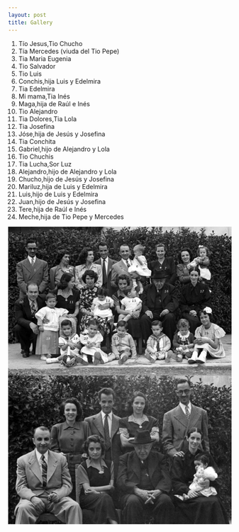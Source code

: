 ```yaml
---
layout: post
title: Gallery
---
```


1. Tío Jesus,Tio Chucho
1. Tía Mercedes (viuda del Tio Pepe)
1. Tia Maria Eugenia
1. Tio Salvador
1. Tio Luis
1. Conchis,hija Luis y Edelmira
1. Tia Edelmira
1. Mi mama,Tia Inés
1. Maga,hija de Raúl e Inés
1. Tio Alejandro
1. Tia Dolores,Tia Lola
1. Tia Josefina
1. Jóse,hija de Jesús y Josefina
1. Tia Conchita
1. Gabriel,hijo de Alejandro y Lola
1. Tio Chuchis
1. Tia Lucha,Sor Luz
1. Alejandro,hijo de Alejandro y Lola
1. Chucho,hijo de Jesús y Josefina
1. Mariluz,hija de Luis y Edelmira
1. Luis,hijo de Luis y Edelmira
1. Juan,hijo de Jesús y Josefina
1. Tere,hija de Raúl e Inés
1. Meche,hija de Tio Pepe y Mercedes

<div id="content">
<img src="/static/images/mieryteran2-thumb1.jpg?url=/static/images/mieryteran2.jpg" class="dg-picture-zoom" style="float:right">
<br>
<img src="/static/images/mieryteran3-thumb1.jpg?url=/static/images/mieryteran3.jpg" class="dg-picture-zoom" style="float:right">
</div>
